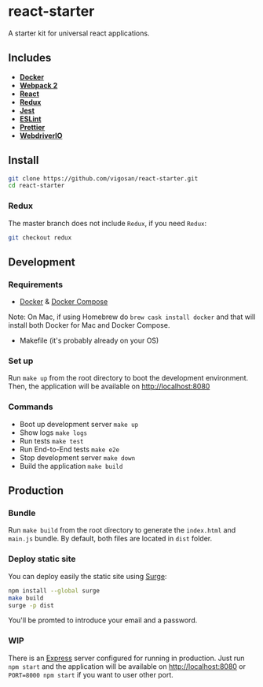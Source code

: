 # react-starter
A starter kit for universal react applications.

## Includes

- **[Docker](https://www.docker.com)**
- **[Webpack 2](https://webpack.js.org)**
- **[React](https://facebook.github.io/react)**
- **[Redux](http://redux.js.org/)**
- **[Jest](https://facebook.github.io/jest)**
- **[ESLint](http://eslint.org/)**
- **[Prettier](https://github.com/prettier/prettier)**
- **[WebdriverIO](http://webdriver.io)**

## Install

```bash
git clone https://github.com/vigosan/react-starter.git
cd react-starter
```

### Redux
The master branch does not include `Redux`, if you need `Redux`:

```bash
git checkout redux
```

## Development

### Requirements

  - [Docker](https://docs.docker.com/engine/understanding-docker) & [Docker Compose](https://docs.docker.com/compose/install)

  Note: On Mac, if using Homebrew do ``brew cask install docker`` and that will install both Docker for Mac and Docker Compose.

  - Makefile (it's probably already on your OS)

### Set up

Run ``make up`` from the root directory to boot the development environment. Then, the application will be available on [http://localhost:8080](http://localhost:8080)

### Commands

- Boot up development server ``make up``
- Show logs ``make logs``
- Run tests ``make test``
- Run End-to-End tests ``make e2e``
- Stop development server ``make down``
- Build the application ``make build``

## Production

### Bundle

Run ``make build`` from the root directory to generate the `index.html` and `main.js` bundle. By default, both files are located in `dist` folder.

### Deploy static site

You can deploy easily the static site using [Surge](https://surge.sh/):

```bash
npm install --global surge
make build
surge -p dist
```

You'll be promted to introduce your email and a password.

### WIP

There is an [Express](https://expressjs.com/) server configured for running in production. Just run ``npm start`` and the application will be available on [http://localhost:8080](http://localhost:8080) or ``PORT=8000 npm start`` if you want to user other port.